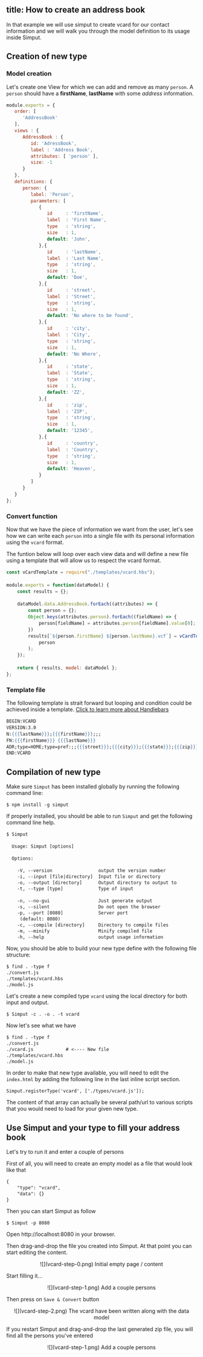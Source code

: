 title: How to create an address book
---

<style>
center.half > img {
  width: 50%;
}
</style>

In that example we will use simput to create vcard for our contact information and we will walk you through the model definition to its usage inside Simput.

## Creation of new type

### Model creation

Let's create one View for which we can add and remove as many `person`. A `person` should have a __firstName__, __lastName__ with some *address* information.

```model.js
module.exports = {
   order: [
      'AddressBook'
   ],
   views : {
      AddressBook : {
         id: 'AdressBook',
         label : 'Address Book',
         attributes: [ 'person' ],
         size: -1
      }
   },
   definitions: {
      person: {
         label: 'Person',
         parameters: [
            {
               id     : 'firstName',
               label  : 'First Name',
               type   : 'string',
               size   : 1,
               default: 'John',
            },{
               id     : 'lastName',
               label  : 'Last Name',
               type   : 'string',
               size   : 1,
               default: 'Doe',
            },{
               id     : 'street',
               label  : 'Street',
               type   : 'string',
               size   : 1,
               default: 'No where to be found',
            },{
               id     : 'city',
               label  : 'City',
               type   : 'string',
               size   : 1,
               default: 'No Where',
            },{
               id     : 'state',
               label  : 'State',
               type   : 'string',
               size   : 1,
               default: 'ZZ',
            },{
               id     : 'zip',
               label  : 'ZIP',
               type   : 'string',
               size   : 1,
               default: '12345',
            },{
               id     : 'country',
               label  : 'Country',
               type   : 'string',
               size   : 1,
               default: 'Heaven',
            }
         ]
      }
   }
};
```

### Convert function

Now that we have the piece of information we want from the user, let's see how we can write each `person` into a single file with its personal information using the `vcard` format.

The funtion below will loop over each view data and will define a new file using a template that will allow us to respect the vcard format.

```convert.js
const vCardTemplate = require("./templates/vcard.hbs");

module.exports = function(dataModel) {
    const results = {};

    dataModel.data.AddressBook.forEach((attributes) => {
        const person = {};
        Object.keys(attributes.person).forEach((fieldName) => {
            person[fieldName] = attributes.person[fieldName].value[0];
        })
        results[`${person.firstName} ${person.lastName}.vcf`] = vCardTemplate(
            person
        );
    });

    return { results, model: dataModel };
};
```

### Template file

The following template is strait forward but looping and condition could be achieved inside a template.
[Click to learn more about Handlebars](https://handlebarsjs.com/)

```templates/vcard.hbs
BEGIN:VCARD
VERSION:3.0
N:{{{lastName}}};{{{firstName}}};;;
FN:{{{firstName}}} {{{lastName}}}
ADR;type=HOME;type=pref:;;{{{street}}};{{{city}}};{{{state}}};{{{zip}}};{{{country}}}
END:VCARD
```

## Compilation of new type

Make sure `Simput` has been installed globally by running the following command line:

```
$ npm install -g simput
```

If properly installed, you should be able to run `Simput` and get the following command line help.

```
$ Simput

  Usage: Simput [options]

  Options:

    -V, --version                 output the version number
    -i, --input [file|directory]  Input file or directory
    -o, --output [directory]      Output directory to output to
    -t, --type [type]             Type of input

    -n, --no-gui                  Just generate output
    -s, --silent                  Do not open the browser
    -p, --port [8080]             Server port
     (default: 8080)
    -c, --compile [directory]     Directory to compile files
    -m, --minify                  Minify compiled file
    -h, --help                    output usage information
```


Now, you should be able to build your new type define with the following file structure:

```
$ find . -type f
./convert.js
./templates/vcard.hbs
./model.js
```

Let's create a new compiled type `vcard` using the local directory for both input and output.

```
$ Simput -c . -o . -t vcard
```

Now let's see what we have

```
$ find . -type f
./convert.js
./vcard.js            # <---- New file
./templates/vcard.hbs
./model.js
```

In order to make that new type available, you will need to edit the `index.html` by adding the following line in the last inline script section.

```
Simput.registerType('vcard', ['./types/vcard.js']);
```

The content of that array can actually be several path/url to various scripts that you would need to load for your given new type.

## Use Simput and your type to fill your address book

Let's try to run it and enter a couple of persons

First of all, you will need to create an empty model as a file that would look like that

```
{
    "type": "vcard",
    "data": {}
}
```

Then you can start Simput as follow

```
$ Simput -p 8080
```

Open http://localhost:8080 in your browser.

Then drag-and-drop the file you created into Simput.
At that point you can start editing the content.

<center class="half">
![](vcard-step-0.png)
Initial empty page / content
</center>

Start filling it...

<center class="half">
![](vcard-step-1.png)
Add a couple persons
</center>

Then press on `Save & Convert` button

<center class="half">
![](vcard-step-2.png)
The vcard have been written along with the data model
</center>

If you restart Simput and drag-and-drop the last generated zip file, you will find all the persons you've entered

<center class="half">
![](vcard-step-1.png)
Add a couple persons
</center>

